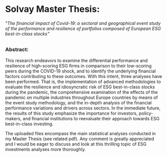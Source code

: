 # Solvay Master Thesis: 
###### "The financial impact of Covid-19: a sectoral and geographical event study of the performance and resilience of portfolios composed of European ESG best-in-class stocks"

### Abstract: 
This research endeavors to examine the differential performance and resilience of high-scoring ESG firms in comparison to their low-scoring peers during the COVID-19 shock, and to identify the underlying financial factors contributing to these outcomes. With this intent, three analyses have been performed. That is, the implementation of advanced methodologies to evaluate the resilience and idiosyncratic risk of ESG best-in-class stocks during the pandemic, the comprehensive examination of the effects of the pandemic on multiple industries throughout Europe countries by means of the event study methodology, and the in-depth analysis of the financial performance variations and drivers across sectors. In the immediate future, the results of this study emphasize the importance for investors, policy-makers, and financial institutions to reevaluate their approach towards ESG best-in-class investing.

The uploaded files encompass the main statistical analyses conducted in my Master Thesis (see related pdf). Any comment is greatly appreciated and I
would be eager to discuss and look at this thrilling topic of ESG investments analyses more thoroughly.  
